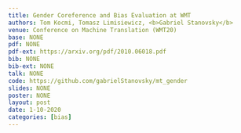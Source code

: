 ```yaml
---
title: Gender Coreference and Bias Evaluation at WMT
authors: Tom Kocmi, Tomasz Limisiewicz, <b>Gabriel Stanovsky</b>
venue: Conference on Machine Translation (WMT20)
base: NONE
pdf: NONE
pdf-ext: https://arxiv.org/pdf/2010.06018.pdf
bib: NONE
bib-ext: NONE
talk: NONE
code: https://github.com/gabrielStanovsky/mt_gender
slides: NONE
poster: NONE
layout: post
date: 1-10-2020
categories: [bias]
---
```

